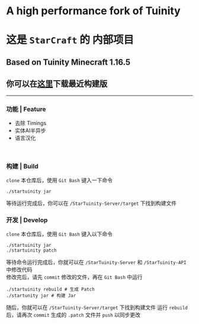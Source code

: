 # A high performance fork of Tuinity
# 这是 `StarCraft` 的 内部项目 
## Based on Tuinity Minecraft 1.16.5
## 你可以在[这里](https://github.com/StarCraftOffical/StarTuinity/releases/tag/CI)下载最近构建版

---

### 功能 | Feature
- 去除 Timings
- 实体AI半异步
- 语言汉化
<br>

### 构建 | Build
`clone` 本仓库后，使用 `Git Bash` 键入一下命令
```shell
./startuinity jar
```
等待运行完成后，你可以在 `/StarTuinity-Server/target` 下找到构建文件
<br>

### 开发 | Develop
`clone` 本仓库后，使用 `Git Bash` 键入以下命令
```shell
./startuinity jar
./startuinity patch
```
等待命令运行完成后，你就可以在 `/StarTuinity-Server` 和 `/StarTuinity-API` 中修改代码<br>
修改完后，请先 `commit` 修改的文件，再在 `Git Bash` 中运行
```shell
./startuinity rebuild # 生成 Patch
./startunity jar # 构建 Jar
```
随后，你就可以在 `/StarTuinity-Server/target` 下找到构建文件
运行 `rebuild` 后，请再次 `commit` 生成的 `.patch` 文件并 `push` 以同步更改
<br>